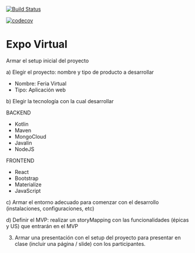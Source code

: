 [![Build Status](https://travis-ci.org/los-expositores-remotos/expo-virtual.svg?branch=development)](https://travis-ci.org/los-expositores-remotos/expo-virtual)

[![codecov](https://codecov.io/gh/los-expositores-remotos/expo-virtual/branch/pruebasUnitarias/graph/badge.svg?token=5FWJMSJHQC)](undefined)


# Expo Virtual
Armar el setup inicial del proyecto

a) Elegir el proyecto: nombre y tipo de producto a desarrollar
- Nombre: Feria Virtual
- Tipo: Aplicación web

b) Elegir la tecnología con la cual desarrollar

BACKEND
- Kotlin
- Maven
- MongoCloud
- Javalin
- NodeJS

FRONTEND
- React
- Bootstrap
- Materialize
- JavaScript

c) Armar el entorno adecuado para comenzar con el desarrollo (instalaciones, configuraciones, etc)

d) Definir el MVP: realizar un storyMapping con las funcionalidades (épicas y US) que entrarán en el MVP

3. Armar una presentación con el setup del proyecto para presentar en clase (incluir una página / slide) con los participantes.

